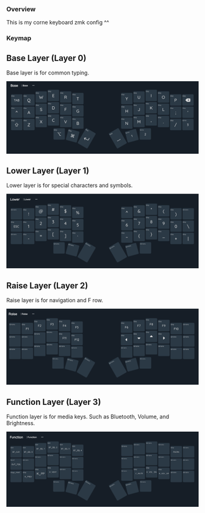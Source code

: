 ### Overview
This is my corne keyboard zmk config ^^

### Keymap

## Base Layer (Layer 0)
Base layer is for common typing.

![Base Layer](./docs/Base.png)

## Lower Layer (Layer 1)
Lower layer is for special characters and symbols.

![Lower Layer](./docs/Lower.png) 

## Raise Layer (Layer 2)
Raise layer is for navigation and F row.

![Raise Layer](./docs/Raise.png) 

## Function Layer (Layer 3)
Function layer is for media keys. Such as Bluetooth, Volume, and Brightness.

![Function Layer](./docs/Function.png) 
